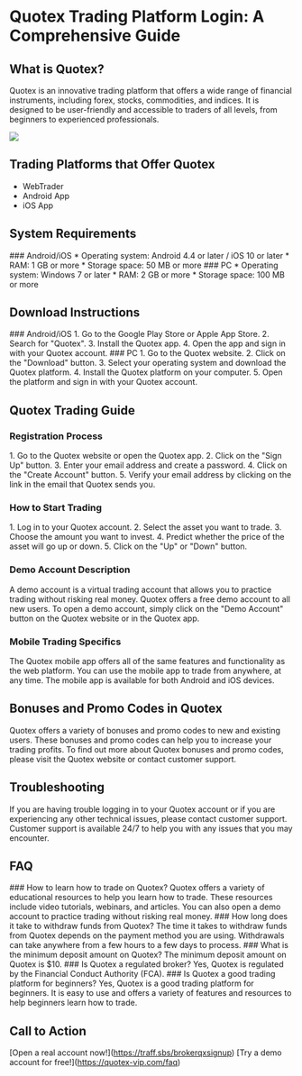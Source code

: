# Quotex Trading Platform Login: A Comprehensive Guide

## What is Quotex?

Quotex is an innovative trading platform that offers a wide range of
financial instruments, including forex, stocks, commodities, and
indices. It is designed to be user-friendly and accessible to traders of
all levels, from beginners to experienced professionals.

[![](https://static.quotex.io/files/3_en/300_250.jpg)](https://traff.sbs/brokerqxlid)

## Trading Platforms that Offer Quotex

-   WebTrader
-   Android App
-   iOS App

## System Requirements

\### Android/iOS \* Operating system: Android 4.4 or later / iOS 10 or
later \* RAM: 1 GB or more \* Storage space: 50 MB or more \### PC \*
Operating system: Windows 7 or later \* RAM: 2 GB or more \* Storage
space: 100 MB or more

## Download Instructions

\### Android/iOS 1. Go to the Google Play Store or Apple App Store. 2.
Search for "Quotex". 3. Install the Quotex app. 4. Open the app
and sign in with your Quotex account. \### PC 1. Go to the Quotex
website. 2. Click on the "Download" button. 3. Select your
operating system and download the Quotex platform. 4. Install the Quotex
platform on your computer. 5. Open the platform and sign in with your
Quotex account.

## Quotex Trading Guide

### Registration Process

1\. Go to the Quotex website or open the Quotex app. 2. Click on the
"Sign Up" button. 3. Enter your email address and create a
password. 4. Click on the "Create Account" button. 5. Verify your
email address by clicking on the link in the email that Quotex sends
you.

### How to Start Trading

1\. Log in to your Quotex account. 2. Select the asset you want to
trade. 3. Choose the amount you want to invest. 4. Predict whether the
price of the asset will go up or down. 5. Click on the "Up" or
"Down" button.

### Demo Account Description

A demo account is a virtual trading account that allows you to practice
trading without risking real money. Quotex offers a free demo account to
all new users. To open a demo account, simply click on the "Demo
Account" button on the Quotex website or in the Quotex app.

### Mobile Trading Specifics

The Quotex mobile app offers all of the same features and functionality
as the web platform. You can use the mobile app to trade from anywhere,
at any time. The mobile app is available for both Android and iOS
devices.

## Bonuses and Promo Codes in Quotex

Quotex offers a variety of bonuses and promo codes to new and existing
users. These bonuses and promo codes can help you to increase your
trading profits. To find out more about Quotex bonuses and promo codes,
please visit the Quotex website or contact customer support.

## Troubleshooting

If you are having trouble logging in to your Quotex account or if you
are experiencing any other technical issues, please contact customer
support. Customer support is available 24/7 to help you with any issues
that you may encounter.

## FAQ

\### How to learn how to trade on Quotex? Quotex offers a variety of
educational resources to help you learn how to trade. These resources
include video tutorials, webinars, and articles. You can also open a
demo account to practice trading without risking real money. \### How
long does it take to withdraw funds from Quotex? The time it takes to
withdraw funds from Quotex depends on the payment method you are using.
Withdrawals can take anywhere from a few hours to a few days to process.
\### What is the minimum deposit amount on Quotex? The minimum deposit
amount on Quotex is \$10. \### Is Quotex a regulated broker? Yes, Quotex
is regulated by the Financial Conduct Authority (FCA). \### Is Quotex a
good trading platform for beginners? Yes, Quotex is a good trading
platform for beginners. It is easy to use and offers a variety of
features and resources to help beginners learn how to trade.

## Call to Action

\[Open a real account now!\](https://traff.sbs/brokerqxsignup) \[Try a
demo account for free!\](https://quotex-vip.com/faq)

